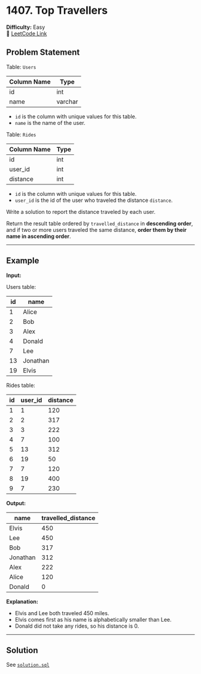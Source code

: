 # 1407. Top Travellers

**Difficulty:** Easy  
🔗 [LeetCode Link](https://leetcode.com/problems/top-travellers/)

## Problem Statement

Table: `Users`

| Column Name | Type    |
|-------------|---------|
| id          | int     |
| name        | varchar |

- `id` is the column with unique values for this table.
- `name` is the name of the user.

Table: `Rides`

| Column Name | Type    |
|-------------|---------|
| id          | int     |
| user_id     | int     |
| distance    | int     |

- `id` is the column with unique values for this table.
- `user_id` is the id of the user who traveled the distance `distance`.

Write a solution to report the distance traveled by each user.

Return the result table ordered by `travelled_distance` in **descending order**, and if two or more users traveled the same distance, **order them by their name in ascending order**.

---

## Example

**Input:**

Users table:

| id | name     |
|----|----------|
| 1  | Alice    |
| 2  | Bob      |
| 3  | Alex     |
| 4  | Donald   |
| 7  | Lee      |
| 13 | Jonathan |
| 19 | Elvis    |

Rides table:

| id | user_id | distance |
|----|---------|----------|
| 1  | 1       | 120      |
| 2  | 2       | 317      |
| 3  | 3       | 222      |
| 4  | 7       | 100      |
| 5  | 13      | 312      |
| 6  | 19      | 50       |
| 7  | 7       | 120      |
| 8  | 19      | 400      |
| 9  | 7       | 230      |

**Output:**

| name     | travelled_distance |
|----------|--------------------|
| Elvis    | 450                |
| Lee      | 450                |
| Bob      | 317                |
| Jonathan | 312                |
| Alex     | 222                |
| Alice    | 120                |
| Donald   | 0                  |

**Explanation:**
- Elvis and Lee both traveled 450 miles.
- Elvis comes first as his name is alphabetically smaller than Lee.
- Donald did not take any rides, so his distance is 0.

---

## Solution

See [`solution.sql`](./solution.sql)
